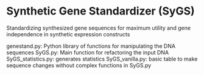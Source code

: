 # Synthetic Gene Standardizer (SyGS)
Standardizing synthesized gene sequences for maximum utility and gene independence in synthetic expression constructs

genestand.py: Python library of functions for manipulating the DNA sequences
SyGS.py: Main function for refactoring the input DNA
SyGS_statistics.py: generates statistics
SyGS_vanilla.py: basic table to make sequence changes without complex functions in SyGS.py
